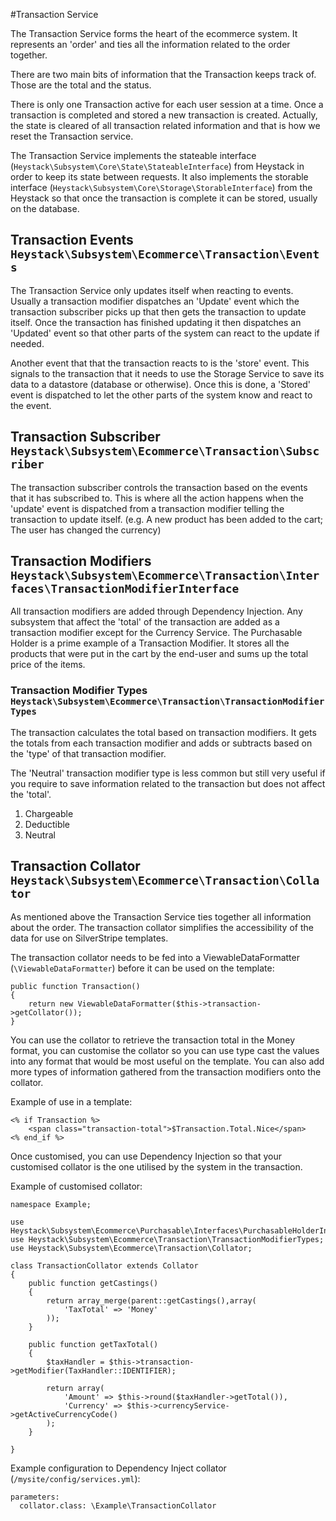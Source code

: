 #Transaction Service

The Transaction Service forms the heart of the ecommerce system. It represents an 'order' and ties all the information related to the order together.

There are two main bits of information that the Transaction keeps track of. Those are the total and the status.

There is only one Transaction active for each user session at a time. Once a transaction is completed and stored a new transaction is created. Actually, the state is cleared of all transaction related information and that is how we reset the Transaction service.

The Transaction Service implements the stateable interface (`Heystack\Subsystem\Core\State\StateableInterface`) from Heystack in order to keep its state between requests. It also implements the storable interface (`Heystack\Subsystem\Core\Storage\StorableInterface`) from the Heystack so that once the transaction is complete it can be stored, usually on the database.

## Transaction Events `Heystack\Subsystem\Ecommerce\Transaction\Events` 

The Transaction Service only updates itself when reacting to events. Usually a transaction modifier dispatches an 'Update' event which the transaction subscriber picks up that then gets the transaction to update itself. Once the transaction has finished updating it then dispatches an 'Updated' event so that other parts of the system can react to the update if needed.

Another event that that the transaction reacts to is the 'store' event. This signals to the transaction that it needs to use the Storage Service to save its data to a datastore (database or otherwise). Once this is done, a 'Stored' event is dispatched to let the other parts of the system know and react to the event.

## Transaction Subscriber `Heystack\Subsystem\Ecommerce\Transaction\Subscriber`

The transaction subscriber controls the transaction based on the events that it has subscribed to. This is where all the action happens when the 'update' event is dispatched from a transaction modifier telling the transaction to update itself. (e.g. A new product has been added to the cart; The user has changed the currency)

## Transaction Modifiers `Heystack\Subsystem\Ecommerce\Transaction\Interfaces\TransactionModifierInterface`

All transaction modifiers are added through Dependency Injection. Any subsystem that affect the 'total' of the transaction are added as a transaction modifier except for the Currency Service. The Purchasable Holder is a prime example of a Transaction Modifier. It stores all the products that were put in the cart by the end-user and sums up the total price of the items.

### Transaction Modifier Types `Heystack\Subsystem\Ecommerce\Transaction\TransactionModifierTypes`

The transaction calculates the total based on transaction modifiers. It gets the totals from each transaction modifier and adds or subtracts based on the 'type' of that transaction modifier.

The 'Neutral' transaction modifier type is less common but still very useful if you require to save information related to the transaction but does not affect the 'total'.

1. Chargeable
2. Deductible
3. Neutral

## Transaction Collator `Heystack\Subsystem\Ecommerce\Transaction\Collator`

As mentioned above the Transaction Service ties together all information about the order. The transaction collator simplifies the accessibility of the data for use on SilverStripe templates. 

The transaction collator needs to be fed into a ViewableDataFormatter (`\ViewableDataFormatter`) before it can be used on the template:

```
public function Transaction()
{
    return new ViewableDataFormatter($this->transaction->getCollator());
}
```

You can use the collator to retrieve the transaction total in the Money format, you can customise the collator so you can use type cast the values into any format that would be most useful on the template. You can also add more types of information gathered from the transaction modifiers onto the collator.

Example of use in a template:

```
<% if Transaction %>
	<span class="transaction-total">$Transaction.Total.Nice</span>
<% end_if %>
```

Once customised, you can use Dependency Injection so that your customised collator is the one utilised by the system in the transaction.

Example of customised collator:

```
namespace Example;

use Heystack\Subsystem\Ecommerce\Purchasable\Interfaces\PurchasableHolderInterface;
use Heystack\Subsystem\Ecommerce\Transaction\TransactionModifierTypes;
use Heystack\Subsystem\Ecommerce\Transaction\Collator;

class TransactionCollator extends Collator
{
    public function getCastings()
    {
        return array_merge(parent::getCastings(),array(
            'TaxTotal' => 'Money'
        ));
    }

    public function getTaxTotal()
    {
        $taxHandler = $this->transaction->getModifier(TaxHandler::IDENTIFIER);

        return array(
            'Amount' => $this->round($taxHandler->getTotal()),
            'Currency' => $this->currencyService->getActiveCurrencyCode()
        );
    }

}

```

Example configuration to Dependency Inject collator (`/mysite/config/services.yml`):

```
parameters:
  collator.class: \Example\TransactionCollator
```